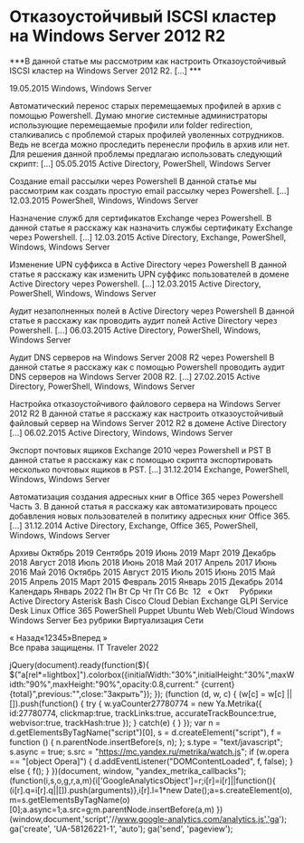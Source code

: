 #  Отказоустойчивый ISCSI кластер на Windows Server 2012 R2   
***В данной статье мы рассмотрим как настроить Отказоустойчивый ISCSI кластер на Windows Server 2012 R2. [...] ***

 19.05.2015 
 Windows, Windows Server 
        
	
 
 Автоматический перенос старых перемещаемых профилей в архив с помощью Powershell. 
Думаю многие системные администраторы использующие перемещаемые профили или folder redirection, сталкивались с проблемой старых профилей уволенных сотрудников.
Ведь не всегда можно проследить перенесли профиль в архив или нет.
Для решения данной проблемы предлагаю использовать следующий скрипт: [...] 
 05.05.2015 
 Active Directory, PowerShell, Windows Server 
        
	
 
 Создание email рассылки через Powershell 
В данной статье мы рассмотрим как создать простую email рассылку через Powershell. [...] 
 12.03.2015 
 PowerShell, Windows, Windows Server 
        
	
 
 Назначение служб для сертификатов Exchange через Powershell. 
В данной статье я расскажу как назначить службы сертификату Exchange через Powershell. [...] 
 12.03.2015 
 Active Directory, Exchange, PowerShell, Windows, Windows Server 
        
	
 
 Изменение UPN суффикса в Active Directory через Powershell 
В данной статье я расскажу как изменить UPN суффикс пользователей в домене Active Directory через Powershell. [...] 
 12.03.2015 
 Active Directory, PowerShell, Windows, Windows Server 
        
	
 
 Аудит незаполненных полей в Active Directory через Powershell 
В данной статье я расскажу как проводить аудит полей Active Directory через Powershell. [...] 
 06.03.2015 
 Active Directory, PowerShell, Windows, Windows Server 
        
	
 
 Аудит DNS серверов на Windows Server 2008 R2 через Powershell 
В данной статье я расскажу как с помощью Powershell проводить аудит DNS серверов на Windows Server 2008 R2. [...] 
 27.02.2015 
 Active Directory, PowerShell, Windows, Windows Server 
        
	
 
 Настройка отказоустойчивого файлового сервера на Windows Server 2012 R2 
В данной статье я расскажу как настроить отказоустойчивый файловый сервер на Windows Server 2012 R2 в домене Active Directory  [...] 
 06.02.2015 
 Active Directory, Windows, Windows Server 
        
	
 
 Экспорт почтовых ящиков Exchange 2010 через Powershell и PST 
В данной статье я расскажу как с помощью скрипта экспортировать несколько почтовых ящиков в PST.
 [...] 
 31.12.2014 
 Exchange, PowerShell, Windows, Windows Server 
        
	
 
 Автоматизация создания адресных книг в Office 365 через Powershell Часть 3. 
В данной статья я расскажу как автоматизировать процесс добавления новых пользователей в политику адресных книг Office 365.
 [...] 
 31.12.2014 
 Active Directory, Exchange, Office 365, PowerShell, Windows, Windows Server 
        
Архивы
Октябрь 2019
Сентябрь 2019
Июнь 2019
Март 2019
Декабрь 2018
Август 2018
Июль 2018
Июнь 2018
Май 2017
Апрель 2017
Июнь 2016
Май 2016
Октябрь 2015
Август 2015
Июль 2015
Июнь 2015
Май 2015
Апрель 2015
Март 2015
Февраль 2015
Январь 2015
Декабрь 2014
Календарь
Январь 2022
Пн
Вт
Ср
Чт
Пт
Сб
Вс
&nbsp;12
&nbsp;
&laquo; Окт
&nbsp;
&nbsp;
Рубрики
Active Directory
Asterisk
Bash
Cisco
Cloud
Debian
Exchange
GLPI Service Desk
Linux
Office 365
PowerShell
Puppet
Ubuntu
Web
Web/Cloud
Windows
Windows Server
Без рубрики
Виртуализация
Сети
                 
« Назад«12345»Вперед »  
Все права защищены. IT Traveler 2022 
                            
jQuery(document).ready(function($){
$("a[rel*=lightbox]").colorbox({initialWidth:"30%",initialHeight:"30%",maxWidth:"90%",maxHeight:"90%",opacity:0.8,current:" {current}  {total}",previous:"",close:"Закрыть"});
});
(function (d, w, c) {
(w[c] = w[c] || []).push(function() {
try {
w.yaCounter27780774 = new Ya.Metrika({
id:27780774,
clickmap:true,
trackLinks:true,
accurateTrackBounce:true,
webvisor:true,
trackHash:true
});
} catch(e) { }
});
var n = d.getElementsByTagName("script")[0],
s = d.createElement("script"),
f = function () { n.parentNode.insertBefore(s, n); };
s.type = "text/javascript";
s.async = true;
s.src = "https://mc.yandex.ru/metrika/watch.js";
if (w.opera == "[object Opera]") {
d.addEventListener("DOMContentLoaded", f, false);
} else { f(); }
})(document, window, "yandex_metrika_callbacks");
(function(i,s,o,g,r,a,m){i['GoogleAnalyticsObject']=r;i[r]=i[r]||function(){
(i[r].q=i[r].q||[]).push(arguments)},i[r].l=1*new Date();a=s.createElement(o),
m=s.getElementsByTagName(o)[0];a.async=1;a.src=g;m.parentNode.insertBefore(a,m)
})(window,document,'script','//www.google-analytics.com/analytics.js','ga');
ga('create', 'UA-58126221-1', 'auto');
ga('send', 'pageview');
